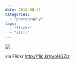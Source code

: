 ```yaml
---
date: 2014-08-31
categories: 
  - "photography"
tags: 
  - "flickr"
  - "ifttt"
---
```


![](https://farm4.staticflickr.com/3858/14911822479_190a058eeb_b.jpg)  

  
  
via Flickr http://flic.kr/p/oHGZiz

